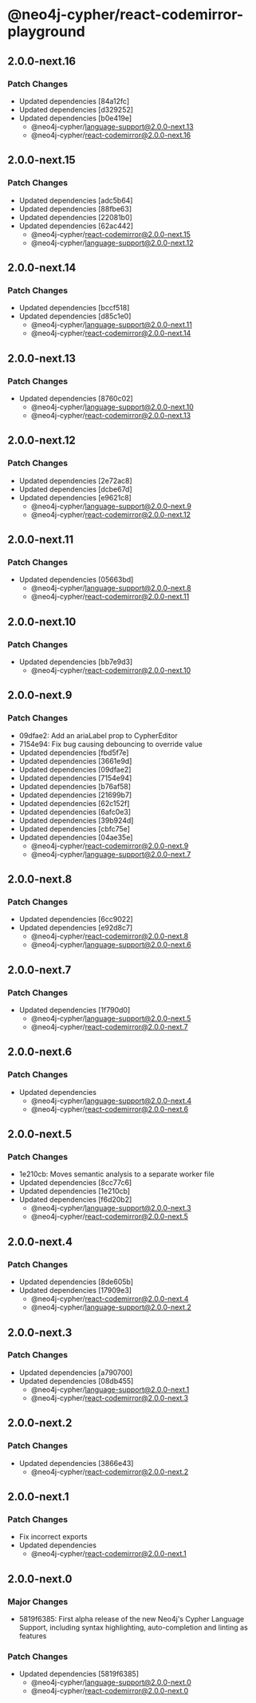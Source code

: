 # @neo4j-cypher/react-codemirror-playground

## 2.0.0-next.16

### Patch Changes

- Updated dependencies [84a12fc]
- Updated dependencies [d329252]
- Updated dependencies [b0e419e]
  - @neo4j-cypher/language-support@2.0.0-next.13
  - @neo4j-cypher/react-codemirror@2.0.0-next.16

## 2.0.0-next.15

### Patch Changes

- Updated dependencies [adc5b64]
- Updated dependencies [88fbe63]
- Updated dependencies [22081b0]
- Updated dependencies [62ac442]
  - @neo4j-cypher/react-codemirror@2.0.0-next.15
  - @neo4j-cypher/language-support@2.0.0-next.12

## 2.0.0-next.14

### Patch Changes

- Updated dependencies [bccf518]
- Updated dependencies [d85c1e0]
  - @neo4j-cypher/language-support@2.0.0-next.11
  - @neo4j-cypher/react-codemirror@2.0.0-next.14

## 2.0.0-next.13

### Patch Changes

- Updated dependencies [8760c02]
  - @neo4j-cypher/language-support@2.0.0-next.10
  - @neo4j-cypher/react-codemirror@2.0.0-next.13

## 2.0.0-next.12

### Patch Changes

- Updated dependencies [2e72ac8]
- Updated dependencies [dcbe67d]
- Updated dependencies [e9621c8]
  - @neo4j-cypher/language-support@2.0.0-next.9
  - @neo4j-cypher/react-codemirror@2.0.0-next.12

## 2.0.0-next.11

### Patch Changes

- Updated dependencies [05663bd]
  - @neo4j-cypher/language-support@2.0.0-next.8
  - @neo4j-cypher/react-codemirror@2.0.0-next.11

## 2.0.0-next.10

### Patch Changes

- Updated dependencies [bb7e9d3]
  - @neo4j-cypher/react-codemirror@2.0.0-next.10

## 2.0.0-next.9

### Patch Changes

- 09dfae2: Add an ariaLabel prop to CypherEditor
- 7154e94: Fix bug causing debouncing to override value
- Updated dependencies [fbd5f7e]
- Updated dependencies [3661e9d]
- Updated dependencies [09dfae2]
- Updated dependencies [7154e94]
- Updated dependencies [b76af58]
- Updated dependencies [21699b7]
- Updated dependencies [62c152f]
- Updated dependencies [6afc0e3]
- Updated dependencies [39b924d]
- Updated dependencies [cbfc75e]
- Updated dependencies [04ae35e]
  - @neo4j-cypher/react-codemirror@2.0.0-next.9
  - @neo4j-cypher/language-support@2.0.0-next.7

## 2.0.0-next.8

### Patch Changes

- Updated dependencies [6cc9022]
- Updated dependencies [e92d8c7]
  - @neo4j-cypher/react-codemirror@2.0.0-next.8
  - @neo4j-cypher/language-support@2.0.0-next.6

## 2.0.0-next.7

### Patch Changes

- Updated dependencies [1f790d0]
  - @neo4j-cypher/language-support@2.0.0-next.5
  - @neo4j-cypher/react-codemirror@2.0.0-next.7

## 2.0.0-next.6

### Patch Changes

- Updated dependencies
  - @neo4j-cypher/language-support@2.0.0-next.4
  - @neo4j-cypher/react-codemirror@2.0.0-next.6

## 2.0.0-next.5

### Patch Changes

- 1e210cb: Moves semantic analysis to a separate worker file
- Updated dependencies [8cc77c6]
- Updated dependencies [1e210cb]
- Updated dependencies [f6d20b2]
  - @neo4j-cypher/language-support@2.0.0-next.3
  - @neo4j-cypher/react-codemirror@2.0.0-next.5

## 2.0.0-next.4

### Patch Changes

- Updated dependencies [8de605b]
- Updated dependencies [17909e3]
  - @neo4j-cypher/react-codemirror@2.0.0-next.4
  - @neo4j-cypher/language-support@2.0.0-next.2

## 2.0.0-next.3

### Patch Changes

- Updated dependencies [a790700]
- Updated dependencies [08db455]
  - @neo4j-cypher/language-support@2.0.0-next.1
  - @neo4j-cypher/react-codemirror@2.0.0-next.3

## 2.0.0-next.2

### Patch Changes

- Updated dependencies [3866e43]
  - @neo4j-cypher/react-codemirror@2.0.0-next.2

## 2.0.0-next.1

### Patch Changes

- Fix incorrect exports
- Updated dependencies
  - @neo4j-cypher/react-codemirror@2.0.0-next.1

## 2.0.0-next.0

### Major Changes

- 5819f6385: First alpha release of the new Neo4j's Cypher Language Support, including syntax highlighting, auto-completion and linting as features

### Patch Changes

- Updated dependencies [5819f6385]
  - @neo4j-cypher/language-support@2.0.0-next.0
  - @neo4j-cypher/react-codemirror@2.0.0-next.0
